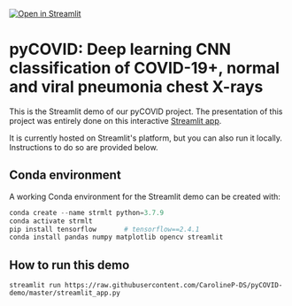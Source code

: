 [![Open in Streamlit](https://static.streamlit.io/badges/streamlit_badge_black_white.svg)](https://share.streamlit.io/carolinep-ds/pycovid-demo)


# pyCOVID: Deep learning CNN classification of COVID-19+, normal and viral pneumonia chest X-rays

This is the Streamlit demo of our pyCOVID project. The presentation of this project was entirely done
on this interactive [Streamlit app](https://share.streamlit.io/carolinep-ds/pycovid-demo).


It is currently hosted on Streamlit's platform, but you can also run it locally.
Instructions to do so are provided below.


## Conda environment

A working Conda environment for the Streamlit demo can be created with:

```python
conda create --name strmlt python=3.7.9
conda activate strmlt
pip install tensorflow       # tensorflow==2.4.1
conda install pandas numpy matplotlib opencv streamlit
```

## How to run this demo

```
streamlit run https://raw.githubusercontent.com/CarolineP-DS/pyCOVID-demo/master/streamlit_app.py
```